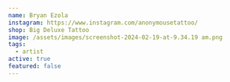 ```yaml
---
name: Bryan Ezola
instagram: https://www.instagram.com/anonymousetattoo/
shop: Big Deluxe Tattoo
image: /assets/images/screenshot-2024-02-19-at-9.34.19 am.png
tags:
  - artist
active: true
featured: false
---
```

